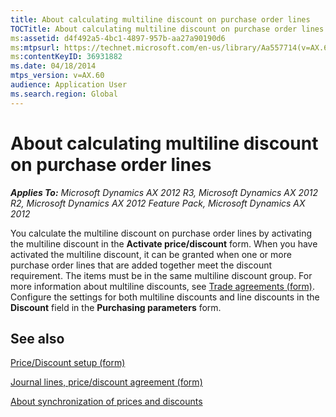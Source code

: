 ```yaml
---
title: About calculating multiline discount on purchase order lines
TOCTitle: About calculating multiline discount on purchase order lines
ms:assetid: d4f492a5-4bc1-4897-957b-aa27a90190d6
ms:mtpsurl: https://technet.microsoft.com/en-us/library/Aa557714(v=AX.60)
ms:contentKeyID: 36931882
ms.date: 04/18/2014
mtps_version: v=AX.60
audience: Application User
ms.search.region: Global
---
```


# About calculating multiline discount on purchase order lines 


_**Applies To:** Microsoft Dynamics AX 2012 R3, Microsoft Dynamics AX 2012 R2, Microsoft Dynamics AX 2012 Feature Pack, Microsoft Dynamics AX 2012_

You calculate the multiline discount on purchase order lines by activating the multiline discount in the **Activate price/discount** form. When you have activated the multiline discount, it can be granted when one or more purchase order lines that are added together meet the discount requirement. The items must be in the same multiline discount group. For more information about multiline discounts, see [Trade agreements (form)](https://technet.microsoft.com/en-us/library/aa499393\(v=ax.60\)). Configure the settings for both multiline discounts and line discounts in the **Discount** field in the **Purchasing parameters** form.

## See also

[Price/Discount setup (form)](https://technet.microsoft.com/en-us/library/aa582329\(v=ax.60\))

[Journal lines, price/discount agreement (form)](https://technet.microsoft.com/en-us/library/aa553463\(v=ax.60\))

[About synchronization of prices and discounts](about-synchronization-of-prices-and-discounts.md)

  


